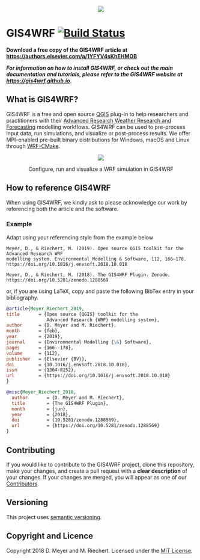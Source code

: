 <p align="center"><img src="https://gis4wrf.github.io/assets/images/gis4wrf_logo.png"></p>

# GIS4WRF [![Build Status](https://travis-ci.com/GIS4WRF/gis4wrf.svg?branch=master)](https://travis-ci.com/GIS4WRF/gis4wrf)

**Download a free copy of the GIS4WRF article at https://authors.elsevier.com/a/1YFYV4sKhEHMOB**

***For information on how to install GIS4WRF, or check out the main documentation and tutorials, please refer to the GIS4WRF website at https://gis4wrf.github.io.***

## What is GIS4WRF?
GIS4WRF is a free and open source [QGIS](https://qgis.org/) plug-in to help researchers and practitioners with their [Advanced Research Weather Research and Forecasting](https://www.mmm.ucar.edu/weather-research-and-forecasting-model) modelling workflows. GIS4WRF can be used to pre-process input data, run simulations, and visualize or post-process results. We offer MPI-enabled pre-built binary distributions for Windows, macOS and Linux through [WRF-CMake](https://github.com/WRF-CMake/WRF).

<p align="center"><img src="https://gis4wrf.github.io/assets/images/gis4wrf-demo.gif"></p>
<p align="center">Configure, run and visualize a WRF simulation in GIS4WRF</p>

## How to reference GIS4WRF
When using GIS4WRF, we kindly ask to please acknowledge our work by referencing both the article and the software.

### Example
Adapt using your referencing style from the example below
```
Meyer, D., & Riechert, M. (2019). Open source QGIS toolkit for the Advanced Research WRF
modelling system. Environmental Modelling & Software, 112, 166–178.
https://doi.org/10.1016/j.envsoft.2018.10.018

Meyer, D., & Riechert, M. (2018). The GIS4WRF Plugin. Zenodo.
https://doi.org/10.5281/zenodo.1288569
```

or, if you are using LaTeX, copy and paste the following BibTex entry in your bibliography.

``` bibtex
@article{Meyer_Riechert_2019,
title       = {Open source {QGIS} toolkit for the
               Advanced Research {WRF} modelling system},
author      = {D. Meyer and M. Riechert},
month       = {feb},
year        = {2019},
journal     = {Environmental Modelling {\&} Software},
pages       = {166--178},
volume      = {112},
publisher   = {Elsevier {BV}},
doi         = {10.1016/j.envsoft.2018.10.018},
issn        = {1364-8152},
url         = {https://doi.org/10.1016/j.envsoft.2018.10.018}
}

@misc{Meyer_Riechert_2018,
  author       = {D. Meyer and M. Riechert},
  title        = {The GIS4WRF Plugin},
  month        = {jun},
  year         = {2018},
  doi          = {10.5281/zenodo.1288569},
  url          = {https://doi.org/10.5281/zenodo.1288569}
}
```

## Contributing
If you would like to contribute to the GIS4WRF project, clone this repository, make your changes, and create a pull request with a **clear description** of your changes. If your changes are merged, you will appear as one of our [Contributors](https://github.com/GIS4WRF/gis4wrf/graphs/contributors).

## Versioning
This project uses [semantic versioning](https://semver.org/).

## Copyright and Licence
Copyright 2018 D. Meyer and M. Riechert. Licensed under the [MIT License](LICENSE.txt).